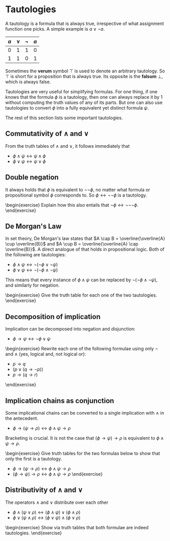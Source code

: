 # Tautologies

A tautology is a formula that is always true, irrespective of what assignment function one picks.
A simple example is $a \vee \neg a$.

| $a$ | $\vee$ | $\neg$ | $a$ |
| :-: | :-:    | :-:    | :-: |
| 0   | 1      | 1      | 0   |
| 1   | 1      | 0      | 1   |

Sometimes the **verum** symbol $\top$ is used to denote an arbitrary tautology.
So $\top$ is short for a proposition that is always true.
Its opposite is the **falsum** $\bot$, which is always false.

Tautologies are very useful for simplifying formulas.
For one thing, if one knows that the formula $\phi$ is a tautology, then one can always replace it by $1$ without computing the truth values of any of its parts.
But one can also use tautologies to convert $\phi$ into a fully equivalent yet distinct formula $\psi$.

The rest of this section lists some important tautologies.

## Commutativity of $\wedge$ and $\vee$

From the truth tables of $\wedge$ and $\vee$, it follows immediately that

- $\phi \wedge \psi \leftrightarrow \psi \wedge \phi$
- $\phi \vee \psi \leftrightarrow \psi \vee \phi$

## Double negation

It always holds that $\phi$ is equivalent to $\neg \neg \phi$, no matter what formula or propositional symbol $\phi$ corresponds to.
So $\phi \leftrightarrow \neg \neg \phi$ is a tautology.

\begin{exercise}
Explain how this also entails that $\neg \phi \leftrightarrow \neg \neg \neg \phi$.
\end{exercise}

## De Morgan's Law

In set theory, De Morgan's law states that $A \cap B = \overline{\overline{A} \cup \overline{B}}$ and $A \cup B = \overline{\overline{A} \cap \overline{B}}$.
A direct analogue of that holds in propositional logic.
Both of the following are tautologies:

- $\phi \wedge \psi \leftrightarrow \neg (\neg \phi \vee \neg \psi)$
- $\phi \vee \psi \leftrightarrow \neg (\neg \phi \wedge \neg \psi)$

This means that every instance of $\phi \wedge \psi$ can be replaced by $\neg (\neg \phi \wedge \neg \psi)$, and similarly for negation.

\begin{exercise}
Give the truth table for each one of the two tautologies.
\end{exercise}

## Decomposition of implication

Implication can be decomposed into negation and disjunction:

- $\phi \rightarrow \psi \leftrightarrow \neg \phi \vee \psi$

\begin{exercise}
Rewrite each  one of the following formulae using only $\neg$ and $\wedge$ (yes, logical and, not logical or):


- $p \rightarrow q$
- $(p \vee (q \rightarrow \neg p))$
- $p \rightarrow (q \rightarrow r)$

\end{exercise}

## Implication chains as conjunction

Some implicational chains can be converted to a single implication with $\wedge$ in the antecedent.

- $\phi \rightarrow (\psi \rightarrow \rho) \leftrightarrow \phi \wedge \psi \rightarrow \rho$

Bracketing is crucial.
It is not the case that $(\phi \rightarrow \psi) \rightarrow \rho$ is equivalent to $\phi \wedge \psi \rightarrow \rho$.

\begin{exercise}
Give truth tables for the two formulas below to show that only the first is a tautology.

- $\phi \rightarrow (\psi \rightarrow \rho) \leftrightarrow \phi \wedge \psi \rightarrow \rho$
- $(\phi \rightarrow \psi) \rightarrow \rho \leftrightarrow \phi \wedge \psi \rightarrow \rho$
\end{exercise}

## Distributivity of $\wedge$ and $\vee$

The operators $\wedge$ and $\vee$ distribute over each other

- $\phi \wedge (\psi \vee \rho) \leftrightarrow (\phi \wedge \psi) \vee (\phi \wedge \rho)$
- $\phi \vee (\psi \wedge \rho) \leftrightarrow (\phi \vee \psi) \wedge (\phi \vee \rho)$

\begin{exercise}
Show via truth tables that both formulae are indeed tautologies.
\end{exercise}
